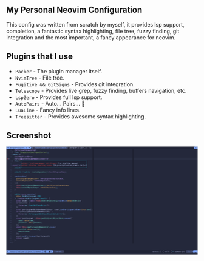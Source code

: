 ## My Personal Neovim Configuration

This config was written from scratch by myself, it provides lsp support, completion, a fantastic syntax highlighting, file tree, fuzzy finding, git integration and the most important, a fancy appearance for neovim.

## Plugins that I use

- `Packer` - The plugin manager itself.
- `NvimTree` - File tree.
- `Fugitive && GitSigns` - Provides git integration.
- `Telescope` - Provides live grep, fuzzy finding, buffers navigation, etc.
- `LspZero` - Provides full lsp support.
- `AutoPairs` - Auto... Pairs... 🧐
- `LuaLine` - Fancy info lines.
- `Treesitter` - Provides awesome syntax highlighting.

## Screenshot

![Preview](./screenshot.png)
